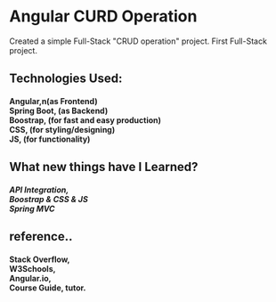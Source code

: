 # Angular CURD Operation

Created a simple Full-Stack "CRUD operation" project.
First Full-Stack project.

## Technologies Used:

#### <p>Angular,n(as Frontend)<br>Spring Boot, (as Backend)<br>Boostrap, (for fast and easy production)<br>CSS, (for styling/designing)<br>JS, (for functionality)</p>


## What new things have I Learned?

#### <p><i>API Integration,<br>Boostrap & CSS & JS<br>Spring MVC</i></p>


## reference..

#### <p>Stack Overflow,<br>W3Schools,<br>Angular.io,<br>Course Guide, tutor.</p>


